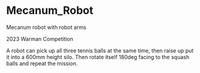 # Mecanum_Robot
Mecanum robot with robot arms

2023 Warman Competition

A robot can pick up all three tennis balls at the same time, then raise up put it into a 600mm height silo. Then rotate itself 180deg facing to the squash balls and repeat the mission.
